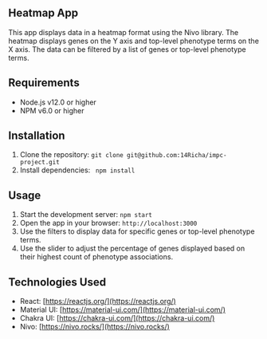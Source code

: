 ## Heatmap App

This app displays data in a heatmap format using the Nivo library. The heatmap displays genes on the Y axis and top-level phenotype terms on the X axis. The data can be filtered by a list of genes or top-level phenotype terms.


## Requirements

-   Node.js v12.0 or higher
-   NPM v6.0 or higher

##  Installation

1.  Clone the repository:  `git clone git@github.com:14Richa/impc-project.git`
2.  Install dependencies:  ` npm install`

## Usage

1.  Start the development server:  `npm start`
2.  Open the app in your browser:  `http://localhost:3000`
3.  Use the filters to display data for specific genes or top-level phenotype terms.
4.  Use the slider to adjust the percentage of genes displayed based on their  highest count  of phenotype associations.

## Technologies Used

-   React:  [https://reactjs.org/](https://reactjs.org/)
-   Material UI:  [https://material-ui.com/](https://material-ui.com/)
-   Chakra UI:  [https://chakra-ui.com/](https://chakra-ui.com/)
-   Nivo:  [https://nivo.rocks/](https://nivo.rocks/)

